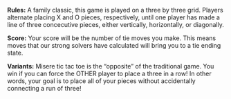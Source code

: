 **Rules:** A family classic, this game is played on a three by three grid. Players alternate placing X and O pieces, respectively, until one player has made a line of three concecutive pieces, either vertically, horizontally, or diagonally.

**Score:** Your score will be the number of tie moves you make. This means moves that our strong solvers have calculated will bring you to a tie ending state.

**Variants:** Misere tic tac toe is the “opposite” of the traditional game. You win if you can force the OTHER player to place a three in a row! In other words, your goal is to place all of your pieces without accidentally connecting a run of three!

